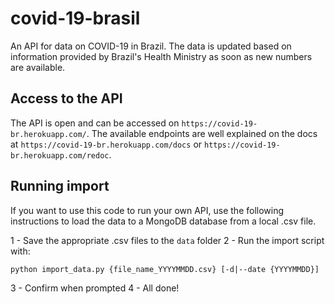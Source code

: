 # covid-19-brasil
An API for data on COVID-19 in Brazil. The data is updated based on information provided by Brazil's Health Ministry as soon as new numbers are available.

## Access to the API

The API is open and can be accessed on `https://covid-19-br.herokuapp.com/`. The available endpoints are well explained on the docs at `https://covid-19-br.herokuapp.com/docs` or `https://covid-19-br.herokuapp.com/redoc`.


## Running import

If you want to use this code to run your own API, use the following instructions to load the data to a MongoDB database from a local .csv file.

1 - Save the appropriate .csv files to the `data` folder
2 - Run the import script with:
```
python import_data.py {file_name_YYYYMMDD.csv} [-d|--date {YYYYMMDD}]
```
3 - Confirm when prompted
4 - All done!

